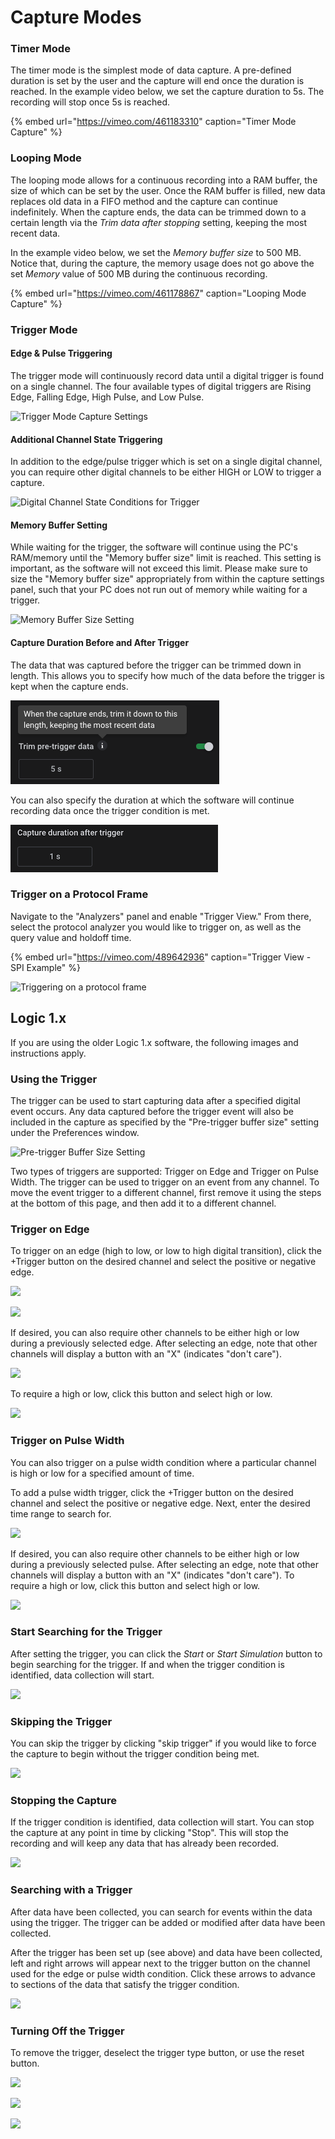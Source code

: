 # Capture Modes

### Timer Mode

The timer mode is the simplest mode of data capture. A pre-defined duration is set by the user and the capture will end once the duration is reached. In the example video below, we set the capture duration to 5s. The recording will stop once 5s is reached.

{% embed url="https://vimeo.com/461183310" caption="Timer Mode Capture" %}

### Looping Mode

The looping mode allows for a continuous recording into a RAM buffer, the size of which can be set by the user. Once the RAM buffer is filled, new data replaces old data in a FIFO method and the capture can continue indefinitely. When the capture ends, the data can be trimmed down to a certain length via the _Trim data after stopping_ setting, keeping the most recent data. 

In the example video below, we set the _Memory buffer size_ to 500 MB. Notice that, during the capture, the memory usage does not go above the set _Memory_ value of 500 MB during the continuous recording.

{% embed url="https://vimeo.com/461178867" caption="Looping Mode Capture" %}

### Trigger Mode

#### Edge & Pulse Triggering

The trigger mode will continuously record data until a digital trigger is found on a single channel. The four available types of digital triggers are Rising Edge, Falling Edge, High Pulse, and Low Pulse.

![Trigger Mode Capture Settings](../../.gitbook/assets/screen-shot-2020-09-23-at-6.25.23-pm.png)

#### Additional Channel State Triggering

In addition to the edge/pulse trigger which is set on a single digital channel, you can require other digital channels to be either HIGH or LOW to trigger a capture.

![Digital Channel State Conditions for Trigger](../../.gitbook/assets/screen-shot-2020-09-23-at-6.32.26-pm.png)

#### Memory Buffer Setting

While waiting for the trigger, the software will continue using the PC's RAM/memory until the "Memory buffer size" limit is reached. This setting is important, as the software will not exceed this limit. Please make sure to size the "Memory buffer size" appropriately from within the capture settings panel, such that your PC does not run out of memory while waiting for a trigger.

![Memory Buffer Size Setting](../../.gitbook/assets/screen-shot-2020-11-02-at-3.53.54-pm.png)

#### Capture Duration Before and After Trigger

The data that was captured before the trigger can be trimmed down in length. This allows you to specify how much of the data before the trigger is kept when the capture ends.

![Trim pre-trigger data](../../.gitbook/assets/trim-pre-trigger-data.png)

You can also specify the duration at which the software will continue recording data once the trigger condition is met.

![Capture duration after trigger](../../.gitbook/assets/duration-after-trigger%20%281%29.png)

### Trigger on a Protocol Frame

Navigate to the "Analyzers" panel and enable "Trigger View." From there, select the protocol analyzer you would like to trigger on, as well as the query value and holdoff time.

{% embed url="https://vimeo.com/489642936" caption="Trigger View - SPI Example" %}

![Triggering on a protocol frame](../../.gitbook/assets/screen-shot-2020-12-04-at-3.10.17-pm.png)

## Logic 1.x

If you are using the older Logic 1.x software, the following images and instructions apply.

### **Using the Trigger**

The trigger can be used to start capturing data after a specified digital event occurs. Any data captured before the trigger event will also be included in the capture as specified by the "Pre-trigger buffer size" setting under the Preferences window.

![Pre-trigger Buffer Size Setting](../../.gitbook/assets/screen-shot-2020-11-02-at-3.58.45-pm.png)

Two types of triggers are supported: Trigger on Edge and Trigger on Pulse Width. The trigger can be used to trigger on an event from any channel. To move the event trigger to a different channel, first remove it using the steps at the bottom of this page, and then add it to a different channel.

### **Trigger on Edge**

To trigger on an edge \(high to low, or low to high digital transition\), click the +Trigger button on the desired channel and select the positive or negative edge.

![](https://trello-attachments.s3.amazonaws.com/57215c94100b0aa15070d6f0/202x168/811c495d226f7527f9f41cbc896f66a1/trigger_select.png)

![](https://trello-attachments.s3.amazonaws.com/57215c94100b0aa15070d6f0/346x135/c064b003ab6793aa7d480938900a43d4/Trigger_-_set_edge.png)

If desired, you can also require other channels to be either high or low during a previously selected edge. After selecting an edge, note that other channels will display a button with an "X" \(indicates "don't care"\).

![](https://trello-attachments.s3.amazonaws.com/57215c94100b0aa15070d6f0/196x43/cddeffe2624f84114cf1ea30136dae71/trigger_dont_care.png)

To require a high or low, click this button and select high or low.

![](https://trello-attachments.s3.amazonaws.com/57215c94100b0aa15070d6f0/345x107/01f2e900d077cc35b94471b3978b487d/trigger_set_state.png)

### **Trigger on Pulse Width**

You can also trigger on a pulse width condition where a particular channel is high or low for a specified amount of time.

To add a pulse width trigger, click the +Trigger button on the desired channel and select the positive or negative edge. Next, enter the desired time range to search for.

![](https://trello-attachments.s3.amazonaws.com/57215c94100b0aa15070d6f0/350x135/f4a00deb2a8d2e729776d912f735b361/trigger_set_pulse_width.png)

If desired, you can also require other channels to be either high or low during a previously selected pulse. After selecting an edge, note that other channels will display a button with an "X" \(indicates "don't care"\). To require a high or low, click this button and select high or low.

![](https://trello-attachments.s3.amazonaws.com/57215c94100b0aa15070d6f0/352x151/429e3cc41471631419ddd1cf5ad1c63b/trigger_set_state_with_pulse.png)

### **Start Searching for the Trigger**

After setting the trigger, you can click the _Start_ or _Start Simulation_ button to begin searching for the trigger. If and when the trigger condition is identified, data collection will start.

![](https://trello-attachments.s3.amazonaws.com/57215c94100b0aa15070d6f0/188x47/a00144b490ff4cfc96cf7e509fdbdd28/click_start.png)

### **Skipping the Trigger**

You can skip the trigger by clicking "skip trigger" if you would like to force the capture to begin without the trigger condition being met.

![](https://trello-attachments.s3.amazonaws.com/55f0ad9685db3c82f0f3aeba/57215c94100b0aa15070d6f0/bac0916a2dcee09536fdfcbef7359b95/skip-trig.png)

### **Stopping the Capture**

If the trigger condition is identified, data collection will start. You can stop the capture at any point in time by clicking "Stop". This will stop the recording and will keep any data that has already been recorded. 

![](https://trello-attachments.s3.amazonaws.com/55f0ad9685db3c82f0f3aeba/57215c94100b0aa15070d6f0/10ee05126a3158cbc43b8457209c1e20/stop-trig.png)

### **Searching with a Trigger**

After data have been collected, you can search for events within the data using the trigger. The trigger can be added or modified after data have been collected.

After the trigger has been set up \(see above\) and data have been collected, left and right arrows will appear next to the trigger button on the channel used for the edge or pulse width condition. Click these arrows to advance to sections of the data that satisfy the trigger condition.

![](https://trello-attachments.s3.amazonaws.com/57215c94100b0aa15070d6f0/354x135/523fa3ff66c28d7ebf20b02b18ad2556/trigger_next_previous.png)

### **Turning Off the Trigger**

To remove the trigger, deselect the trigger type button, or use the reset button.

![](https://trello-attachments.s3.amazonaws.com/57215c94100b0aa15070d6f0/331x110/8234172c9e0192507f89f16f43fae468/turn_off_trigger_2.png)

![](https://trello-attachments.s3.amazonaws.com/57215c94100b0aa15070d6f0/339x112/9e7f28000eb27399d83d5f642d8b5655/turn_off_the_trigger_3.png)

![](https://trello-attachments.s3.amazonaws.com/57215c94100b0aa15070d6f0/349x105/8e07b475fd65cc48bce6b96a224770c9/trigger_reset_button.PNG)

